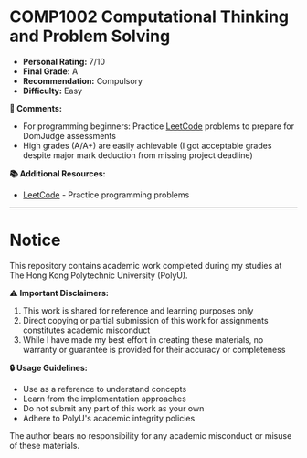 # COMP1002 Computational Thinking and Problem Solving

- **Personal Rating:** 7/10
- **Final Grade:** A
- **Recommendation:** Compulsory
- **Difficulty:** Easy

**💭 Comments:**
- For programming beginners: Practice [LeetCode](https://leetcode.com) problems to prepare for DomJudge assessments
- High grades (A/A+) are easily achievable (I got acceptable grades despite major mark deduction from missing project deadline)

**📚 Additional Resources:**
- [LeetCode](https://leetcode.com) - Practice programming problems

---

# Notice

This repository contains academic work completed during my studies at The Hong Kong Polytechnic University (PolyU). 

**⚠️ Important Disclaimers:**
1. This work is shared for reference and learning purposes only
2. Direct copying or partial submission of this work for assignments constitutes academic misconduct
3. While I have made my best effort in creating these materials, no warranty or guarantee is provided for their accuracy or completeness

**🔒 Usage Guidelines:**
- Use as a reference to understand concepts
- Learn from the implementation approaches
- Do not submit any part of this work as your own
- Adhere to PolyU's academic integrity policies

The author bears no responsibility for any academic misconduct or misuse of these materials.
